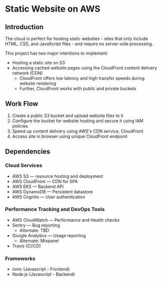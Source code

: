 # Static Website on AWS

## Introduction

The cloud is perfect for hosting static websites - sites that only include
HTML, CSS, and JavaScript files - and require no server-side processing.

This project has two major intentions to implement:

  - Hosting a static site on S3
  - Accessing cached website pages using the CloudFront content delivery network (CDN)
    - CloudFront offers low latency and high transfer speeds during website rendering
    - Further, CloudFront works with public and private buckets

## Work Flow

  1. Create a public S3 bucket and upload website files to it
  2. Configure the bucket for website hosting and secure it using IAM policies
  3. Speed up content delivery using AWS's CDN service, CloudFront
  4. Access site in browser using unique CloudFront endpoint

## Dependencies

### Cloud Services

  - AWS S3 &mdash; resource hosting and deployment
  - AWS CloudFront &mdash; CDN for SPA
  - AWS EKS &mdash; Backend API
  - AWS DynamoDB &mdash; Persistent datastore
  - AWS Cognito &mdash; User authentication

### Performance Tracking and DevOps Tools

  - AWS CloudWatch &mdash; Performance and Health checks
  - Sentry &mdash; Bug reporting
    - Alternate: TBD
  - Google Analytics &mdash; Usage reporting
    - Alternate: Mixpanel
  - Travis (CI/CD)

### Frameworks

  - Ionic (Javascript - Frontend)
  - Node.js (Javascript - Backend)
